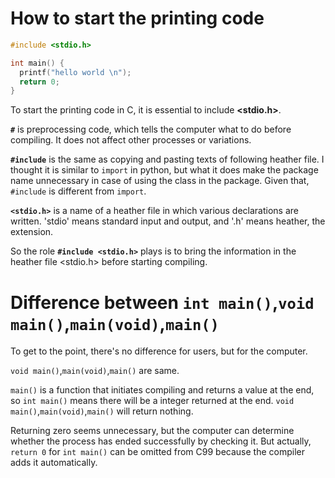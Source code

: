 # How to start the printing code

~~~C
#include <stdio.h>

int main() {
  printf("hello world \n");
  return 0;
}
~~~

To start the printing code in C, it is essential to include **<stdio.h>**.

**```#```** is preprocessing code, which tells the computer what to do before compiling. It does not affect other processes or variations.

**```#include```** is the same as copying and pasting texts of following heather file. I thought it is similar to ```import``` in python, but what it does make the package name unnecessary in case of using the class in the package. Given that, ```#include``` is different from ```import```.

**```<stdio.h>```** is a name of a heather file in which various declarations are written. 'stdio' means standard input and output, and '.h' means heather, the extension.

So the role **```#include <stdio.h>```** plays is to bring the information in the heather file <stdio.h> before starting compiling.

# Difference between ```int main()```,```void main()```,```main(void)```,```main()```

To get to the point, there's no difference for users, but for the computer.

```void main()```,```main(void)```,```main()``` are same.

```main()``` is a function that initiates compiling and returns a value at the end, so ```int main()``` means there will be a integer returned at the end. ```void main()```,```main(void)```,```main()``` will return nothing.

Returning zero seems unnecessary, but the computer can determine whether the process has ended successfully by checking it. But actually, ```return 0``` for ```int main()``` can be omitted from C99 because the compiler adds it automatically.
